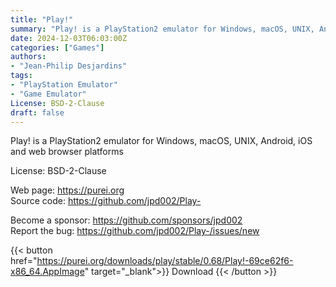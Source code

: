 ```yaml
---
title: "Play!"
summary: "Play! is a PlayStation2 emulator for Windows, macOS, UNIX, Android, iOS and web browser platforms"
date: 2024-12-03T06:03:00Z
categories: ["Games"]
authors:
- "Jean-Philip Desjardins"
tags:
- "PlayStation Emulator"
- "Game Emulator"
License: BSD-2-Clause
draft: false
---
```


Play! is a PlayStation2 emulator for Windows, macOS, UNIX, Android, iOS and web browser platforms

License: BSD-2-Clause

Web page: <https://purei.org>  
Source code: <https://github.com/jpd002/Play->

Become a sponsor: <https://github.com/sponsors/jpd002>  
Report the bug: <https://github.com/jpd002/Play-/issues/new>  

{{< button href="https://purei.org/downloads/play/stable/0.68/Play!-69ce62f6-x86_64.AppImage" target="_blank">}}
Download
{{< /button >}}